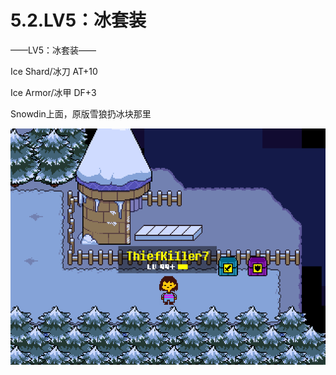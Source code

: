 # 5.2.LV5：冰套装



——LV5：冰套装——

Ice Shard/冰刀 AT+10

Ice Armor/冰甲 DF+3

Snowdin上面，原版雪狼扔冰块那里

![02](02.png)
